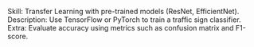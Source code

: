 Skill: Transfer Learning with pre-trained models (ResNet, EfficientNet).
Description: Use TensorFlow or PyTorch to train a traffic sign classifier.
Extra: Evaluate accuracy using metrics such as confusion matrix and F1-score.
